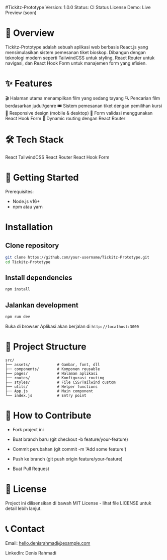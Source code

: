 #Tickitz-Prototype
Version: 1.0.0
Status: CI Status License
Demo: Live Preview (soon)

# 📌 Overview
Tickitz-Prototype adalah sebuah aplikasi web berbasis React.js yang mensimulasikan sistem pemesanan tiket bioskop. Dibangun dengan teknologi modern seperti TailwindCSS untuk styling, React Router untuk navigasi, dan React Hook Form untuk manajemen form yang efisien.

# ✨ Features
🎬 Halaman utama menampilkan film yang sedang tayang
🔍 Pencarian film berdasarkan judul/genre
🎟️ Sistem pemesanan tiket dengan pemilihan kursi
📱 Responsive design (mobile & desktop)
📝 Form validasi menggunakan React Hook Form
🔄 Dynamic routing dengan React Router

# 🛠️ Tech Stack
React
TailwindCSS
React Router
React Hook Form

# 🚀 Getting Started
Prerequisites:
 - Node.js v16+
 - npm atau yarn

# Installation
## Clone repository

```bash
git clone https://github.com/your-username/Tickitz-Prototype.git
cd Tickitz-Prototype
```
## Install dependencies

```bash
npm install
```

## Jalankan development 

```bash
npm run dev
```

Buka di browser
Aplikasi akan berjalan di `http://localhost:3000`

# 📂 Project Structure
```
src/
├── assets/            # Gambar, font, dll
├── components/        # Komponen reusable
├── pages/             # Halaman aplikasi
├── routes/            # Konfigurasi routing
├── styles/            # File CSS/Tailwind custom
├── utils/             # Helper functions
├── App.js             # Main component
└── index.js           # Entry point
```

<!-- 🧪 Testing
Jalankan test dengan: -->

<!-- 
```bash
npm test
# atau
yarn test
-->

# 🤝 How to Contribute
- Fork project ini

- Buat branch baru (git checkout -b feature/your-feature)

- Commit perubahan (git commit -m 'Add some feature')

- Push ke branch (git push origin feature/your-feature)

- Buat Pull Request

# 📜 License
Project ini dilisensikan di bawah MIT License - lihat file LICENSE untuk detail lebih lanjut.

# 📞 Contact
Email: hello.denisrahmadi@example.com

LinkedIn: Denis Rahmadi

